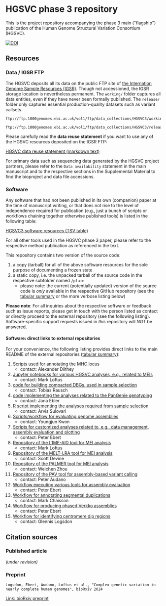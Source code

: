 # HGSVC phase 3 repository

This is the project repository accompanying the phase 3 main ("flagship") publication of the Human Genome Structural Variation Consortium (HGSVC).

[![DOI](https://zenodo.org/badge/895956300.svg)](https://doi.org/10.5281/zenodo.14546728)

## Resources

### Data / IGSR FTP

The HGSVC deposits all its data on the public FTP site of [the Internation Genome Sample Resources (IGSR)](https://www.internationalgenome.org/).
Though not accessioned, the IGSR storage location is nevertheless permanent. The `working/` folder captures all data entities, even if they have
never been formally published. The `release/` folder only captures essential production-quality datasets such as variant callsets.

```
ftp://ftp.1000genomes.ebi.ac.uk/vol1/ftp/data_collections/HGSVC3/working/

ftp://ftp.1000genomes.ebi.ac.uk/vol1/ftp/data_collections/HGSVC3/release/
```

Please carefully read the **data reuse statement** if you want to use any of the HGSVC resources deposited on the IGSR FTP:

[HGSVC data reuse statement (markdown text)](https://ftp.1000genomes.ebi.ac.uk/vol1/ftp/data_collections/HGSVC3/README_HGSVC3_datareuse_statement.md)

For primary data such as sequencing data generated by the HGSVC project partners, please refer to the `Data availability` statement
in the main manuscript and to the respective sections in the Supplemental Material to find the bioproject and data file accessions.

### Software

Any software that had not been published in its own (companion) paper at the time of manuscript writing,
or that does not rise to the level of independence required for publication (e.g., just a bunch of scripts
or workflows chaining together otherwise published tools) is listed in the following table:

[HGSVC3 software resources (TSV table)](software.tsv)

For all other tools used in the HGSVC phase 3 paper, please refer to the respective
method publication as referenced in the text.

This repository contains two version of the source code:

1. a copy (tarball) for all of the above software resources for the sole purpose of documenting a frozen state
2. a static copy, i.e. the unpacked tarball of the source code in the respective subfolder named `/plain`
    - please note: the current (potentially updated) version of the source code is *only* available in
    the respective GitHub repository (see the [tabular summary](software.tsv) or the more verbose
    listing below)

**Please note**: For all inquiries about the respective software or feedback such as issue reports,
please get in touch with the person listed as contact or directly proceed to the external repository (see the following listing).
Software-specific support requests issued in *this* repository will *NOT* be answered.

#### Software: direct links to external repositories

For your convenience, the following listing provides direct links
to the main README of the external repositories ([tabular summary](software.tsv)):

1. [Scripts used for annotating the MHC locus](https://github.com/DiltheyLab/MHC-annotation)
    - contact: Alexander Dilthey
2. [Jupyter notebooks for various HGSVC analyses, e.g., related to MEIs](https://github.com/Markloftus/HGSVC3)
    - contact: Mark Loftus
3. [code for building compacted DBGs, used in sample selection](https://github.com/tobiasrausch/kmerdbg)
    - contact: Tobias Rausch
4. [code implementing the analyses related to the PanGenie genotyping](https://github.com/eblerjana/hgsvc3)
    - contact: Jana Ebler
5. [R script implementing the analyses required from sample selection](https://github.com/asulovar/HGSVC3_sample_selection)
    - contact: Arvis Sulovari
6. [Scripts/workflow for evaluating genome assemblies](https://github.com/EichlerLab/assembly_eval)
    - contact: Youngjun Kwon
7. [Scripts for customized analyses related to, e.g., data management, assembly evaluation and plotting](https://github.com/core-unit-bioinformatics/project-run-hgsvc-hybrid-assemblies)
    - contact: Peter Ebert
8. [Repository of the L1ME-AID tool for MEI analysis](https://github.com/Markloftus/L1ME-AID)
    - contact: Mark Loftus
9. [Repository of the MELT-LRA tool for MEI analysis](https://github.com/Scott-Devine/MELT-LRA)
    - contact: Scott Devine
10. [Repository of the PALMER tool for MEI analysis](https://github.com/WeichenZhou/PALMER)
    - contact: Weichen Zhou
11. [Repository of the PAV tool for assembly-based variant calling](https://github.com/BeckLaboratory/pav)
    - contact: Peter Audano
12. [Workflow executing various tools for assembly evaluation](https://github.com/core-unit-bioinformatics/workflow-smk-assembly-evaluation/tree/prototype)
    - contact: Peter Ebert
13. [Workflow for annotating segmental duplications](https://github.com/ChaissonLab/SegDupAnnotation2)
    - contact: Mark Chaisson
14. [Workflow for producing phased Verkko assemblies](https://github.com/core-unit-bioinformatics/workflow-smk-genome-hybrid-assembly/tree/prototype)
    - contact: Peter Ebert
15. [Workflow for identifying centromere dip regions](https://github.com/EichlerLab/CDR-Finder_smk)
    - contact: Glennis Logsdon


## Citation sources

### Published article

*(under revision)*

### Preprint

```
Logsdon, Ebert, Audano, Loftus et al., "Complex genetic variation in nearly complete human genomes", bioRxiv 2024
```

[Link: bioRxiv preprint](https://doi.org/10.1101/2024.09.24.614721)
